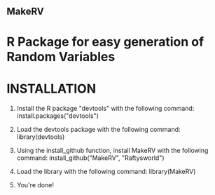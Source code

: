 ## MakeRV
# R Package for easy generation of Random Variables

# INSTALLATION

1. Install the R package "devtools" with the following command:
	install.packages("devtools")

2. Load the devtools package with the following command:
	library(devtools)

3. Using the install_github function, install MakeRV with the following command:
	install_github("MakeRV", "Raftysworld")

4. Load the library with the following command:
	library(MakeRV)

5. You're done!
